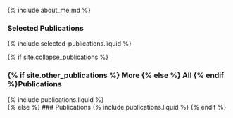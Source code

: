 {% include about_me.md %}


### Selected Publications
{% include selected-publications.liquid %}

{% if site.collapse_publications %}
<h3 class="collapsible-heading">
{% if site.other_publications %} More {% else %} All {% endif %}Publications <span class="arrow"></span></h3>
<div class="collapsible-content">
{% include publications.liquid %}
</div>
{% else %}
### Publications
{% include publications.liquid %}
{% endif %}

